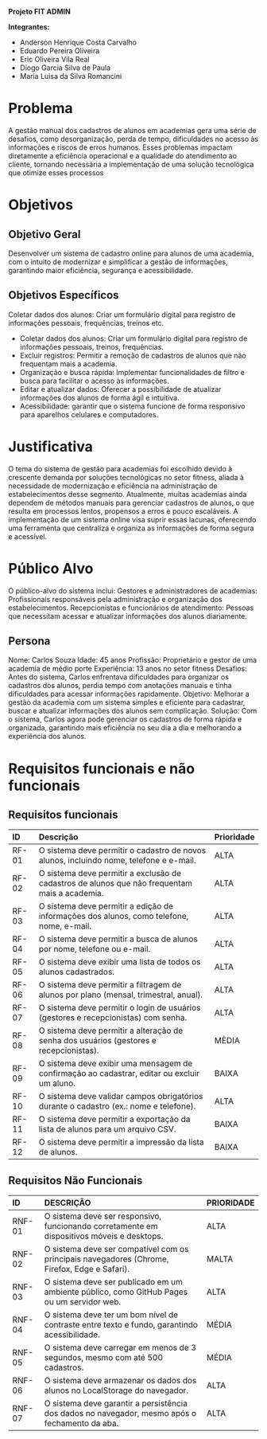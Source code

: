 **Projeto FIT ADMIN**

**Integrantes:**  
- Anderson Henrique Costa Carvalho
- Eduardo Pereira Oliveira
- Eric Oliveira Vila Real
- Diogo Garcia Silva de Paula
- Maria Luisa da Silva Romancini

# Problema

A gestão manual dos cadastros de alunos em academias gera uma série de desafios, como desorganização, perda de tempo, dificuldades no acesso às informações e riscos de erros humanos. Esses problemas impactam diretamente a eficiência operacional e a qualidade do atendimento ao cliente, tornando necessária a implementação de uma solução tecnológica que otimize esses processos


# Objetivos

## Objetivo Geral

Desenvolver um sistema de cadastro online para alunos de uma academia, com o intuito de modernizar e simplificar a gestão de informações, garantindo maior eficiência, segurança e acessibilidade.

## Objetivos Específicos


Coletar dados dos alunos: Criar um formulário digital para registro de informações pessoais, frequências, treinos etc.

- Coletar dados dos alunos: Criar um formulário digital para registro de informações pessoais, treinos, frequências.
- Excluir registros: Permitir a remoção de cadastros de alunos que não frequentam mais a academia.
- Organização e busca rápida: Implementar funcionalidades de filtro e busca para facilitar o acesso às informações.
- Editar e atualizar dados: Oferecer a possibilidade de atualizar informações dos alunos de forma ágil e intuitiva.
- Acessibilidade: garantir que o sistema funcione de forma responsivo para aparelhos celulares e computadores.

# Justificativa

O tema do sistema de gestão para academias foi escolhido devido à crescente
demanda por soluções tecnológicas no setor fitness, aliada à necessidade de modernização e eficiência na administração de estabelecimentos desse segmento.
Atualmente, muitas academias ainda dependem de métodos manuais para gerenciar cadastros de alunos, o que resulta em processos lentos, propensos a erros e pouco escaláveis. 
A implementação de um sistema online visa suprir essas lacunas, oferecendo uma ferramenta que centraliza e organiza as informações de forma segura e acessível.


# Público Alvo

O público-alvo do sistema inclui:
Gestores e administradores de academias: Profissionais responsáveis pela administração e organização dos estabelecimentos.
Recepcionistas e funcionários de atendimento: Pessoas que necessitam acessar e atualizar informações dos alunos diariamente.


## Persona

Nome: Carlos Souza
Idade: 45 anos
Profissão: Proprietário e gestor de uma academia de médio porte
Experiência: 13 anos no setor fitness
Desafios: Antes do sistema, Carlos enfrentava dificuldades para organizar os cadastros dos alunos, perdia tempo com anotações manuais e tinha dificuldades para acessar informações rapidamente.
Objetivo: Melhorar a gestão da academia com um sistema simples e eficiente para cadastrar, buscar e atualizar informações dos alunos sem complicação.
Solução: Com o sistema, Carlos agora pode gerenciar os cadastros de forma rápida e organizada, garantindo mais eficiência no seu dia a dia e melhorando a experiência dos alunos.


# **Requisitos funcionais e não funcionais**

## Requisitos funcionais

| ID | Descrição | Prioridade |
| :---- | :---- | :---- |
| RF-01 | O sistema deve permitir o cadastro de novos alunos, incluindo nome, telefone e e-mail. | ALTA |
| RF-02 | O sistema deve permitir a exclusão de cadastros de alunos que não frequentam mais a academia. | ALTA |
| RF-03 | O sistema deve permitir a edição de informações dos alunos, como telefone, nome, e-mail. | ALTA |
| RF-04 | O sistema deve permitir a busca de alunos por nome, telefone ou e-mail. | ALTA |
| RF-05 | O sistema deve exibir uma lista de todos os alunos cadastrados. | ALTA |
| RF-06 | O sistema deve permitir a filtragem de alunos por plano (mensal, trimestral, anual). | ALTA |
| RF-07 | O sistema deve permitir o login de usuários (gestores e recepcionistas) com senha. | ALTA |
| RF-08 | O sistema deve permitir a alteração de senha dos usuários (gestores e recepcionistas). | MÈDIA |
| RF-09 | O sistema deve exibir uma mensagem de confirmação ao cadastrar, editar ou excluir um aluno. | BAIXA |
| RF-10 | O sistema deve validar campos obrigatórios durante o cadastro (ex.: nome e telefone). | ALTA |
| RF-11 | O sistema deve permitir a exportação da lista de alunos para um arquivo CSV. | BAIXA |
| RF-12 | O sistema deve permitir a impressão da lista de alunos. | BAIXA |

## Requisitos Não Funcionais

| ID | DESCRIÇÃO | PRIORIDADE |
| :---- | :---- | :---- |
| RNF-01 | O sistema deve ser responsivo, funcionando corretamente em dispositivos móveis e desktops. | ALTA |
| RNF-02 | O sistema deve ser compatível com os principais navegadores (Chrome, Firefox, Edge e Safari). | MALTA |
| RNF-03 | O sistema deve ser publicado em um ambiente público, como GitHub Pages ou um servidor web. | ALTA |
| RNF-04 | O sistema deve ter um bom nível de contraste entre texto e fundo, garantindo acessibilidade.  | MÉDIA |
| RNF-05 | O sistema deve carregar em menos de 3 segundos, mesmo com até 500 cadastros. | MÉDIA |
| RNF-06 | O sistema deve armazenar os dados dos alunos no LocalStorage do navegador.| ALTA |
| RNF-07 | O sistema deve garantir a persistência dos dados no navegador, mesmo após o fechamento da aba. | ALTA |
